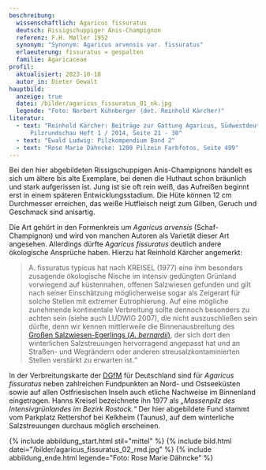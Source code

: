 ```yaml
---
beschreibung:
  wissenschaftlich: Agaricus fissuratus
  deutsch: Rissigschuppiger Anis-Champignon
  referenz: F.H. Møller 1952
  synonym: "Synonym: Agaricus arvensis var. fissuratus"
  erlaeuterung: fissuratus = gespalten
  familie: Agaricaceae
profil:
  aktualisiert: 2023-10-18
  autor_in: Dieter Gewalt
hauptbild:
  anzeige: true
  datei: /bilder/agaricus_fissuratus_01_nk.jpg
  legende: "Foto: Norbert Kühnberger (det. Reinhold Kärcher)"
literatur:
  - text: "Reinhold Kärcher: Beiträge zur Gattung Agaricus, Südwestdeutsche
      Pilzrundschau Heft 1 / 2014, Seite 21 - 30"
  - text: "Ewald Ludwig: Pilzkompendium Band 2"
  - text: "Rose Marie Dähncke: 1200 Pilzein Farbfotos, Seite 499"
---
```

Bei den hier abgebildeten Rissigschuppigen Anis-Champignons handelt es sich um ältere bis alte Exemplare, bei denen die Huthaut schon bräunlich und stark aufgerissen ist. Jung ist sie oft rein weiß, das Aufreißen beginnt erst in einem späteren Entwicklungsstadium. Die Hüte können 12 cm Durchmesser erreichen, das weiße Hutfleisch neigt zum Gilben, Geruch und Geschmack sind anisartig.

Die Art gehört in den  Formenkreis um *Agaricus arvensis* (Schaf-Champignon) und wird von  manchen Autoren als Varietät dieser Art angesehen. Allerdings dürfte *Agaricus fissuratus* deutlich andere ökologische Ansprüche haben. Hierzu hat Reinhold Kärcher angemerkt:

> A. fissuratus typicus hat nach KREISEL (1977) eine ihm besonders zusagende ökologische Nische im intensiv gedüngten Grünland vorwiegend auf küstennahen, offenen Salzwiesen gefunden und gilt nach seiner Einschätzung möglicherweise sogar als Zeigerart für solche Stellen mit extremer Eutrophierung. Auf eine mögliche zunehmende kontinentale Verbreitung sollte dennoch besonders zu achten sein (siehe auch LUDWIG 2007), die nicht auszuschließen sein dürfte, denn wir kennen mittlerweile die Binnenausbreitung des [Großen Salzwiesen-Egerlings (*A. bernardii*)](/pilze/agaricus-bernardii-salzwiesen-egerling), der sich dort den winterlichen Salzstreuungen hervorragend angepasst hat und an Straßen- und Wegrändern oder anderen streusalzkontaminierten Stellen verstärkt zu erwarten ist.“

In der Verbreitungskarte der [DGfM](DGfM "Glossar") für Deutschland sind für *Agaricus fissuratus* neben zahlreichen Fundpunkten an Nord- und Ostseeküsten sowie auf allen Ostfriesischen Inseln auch etliche Nachweise im Binnenland eingetragen. Hanns Kreisel bezeichnete ihn 1977 als *„Massenpilz des Intensivgrünlandes im Bezirk Rostock.“* Der hier abgebildete Fund stammt vom Parkplatz Rettershof bei Kelkheim (Taunus), auf dem winterliche Salzstreuungen durchaus möglich erscheinen.

{% include abbildung_start.html stil="mittel" %}
{% include bild.html datei="/bilder/agaricus_fissuratus_02_rmd.jpg" %}
{% include abbildung_ende.html legende="Foto: Rose Marie Dähncke" %}